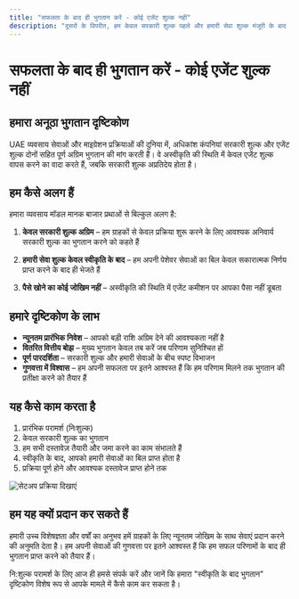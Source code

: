 ```yaml
---
title: "सफलता के बाद ही भुगतान करें - कोई एजेंट शुल्क नहीं"
description: "दूसरों के विपरीत, हम केवल सरकारी शुल्क पहले और हमारी सेवा शुल्क मंजूरी के बाद लेते हैं। कोई जोखिम नहीं, पूर्ण पारदर्शिता और गारंटीड परिणाम।"
---
```


# सफलता के बाद ही भुगतान करें - कोई एजेंट शुल्क नहीं

## हमारा अनूठा भुगतान दृष्टिकोण

UAE व्यवसाय सेवाओं और माइग्रेशन प्रक्रियाओं की दुनिया में, अधिकांश कंपनियां सरकारी शुल्क और एजेंट शुल्क दोनों सहित पूर्ण अग्रिम भुगतान की मांग करती हैं। वे अस्वीकृति की स्थिति में केवल एजेंट शुल्क वापस करने का वादा करते हैं, जबकि सरकारी शुल्क अप्रतिदेय होता है।

## हम कैसे अलग हैं

हमारा व्यवसाय मॉडल मानक बाजार प्रथाओं से बिल्कुल अलग है:

1. **केवल सरकारी शुल्क अग्रिम** – हम ग्राहकों से केवल प्रक्रिया शुरू करने के लिए आवश्यक अनिवार्य सरकारी शुल्क का भुगतान करने को कहते हैं

2. **हमारी सेवा शुल्क केवल स्वीकृति के बाद** – हम अपनी पेशेवर सेवाओं का बिल केवल सकारात्मक निर्णय प्राप्त करने के बाद ही भेजते हैं

3. **पैसे खोने का कोई जोखिम नहीं** – अस्वीकृति की स्थिति में एजेंट कमीशन पर आपका पैसा नहीं डूबता

## हमारे दृष्टिकोण के लाभ

- **न्यूनतम प्रारंभिक निवेश** – आपको बड़ी राशि अग्रिम देने की आवश्यकता नहीं है
- **वितरित वित्तीय बोझ** – मुख्य भुगतान केवल तब करें जब परिणाम सुनिश्चित हों
- **पूर्ण पारदर्शिता** – सरकारी शुल्क और हमारी सेवाओं के बीच स्पष्ट विभाजन
- **गुणवत्ता में विश्वास** – हम अपनी सफलता पर इतने आश्वस्त हैं कि हम परिणाम मिलने तक भुगतान की प्रतीक्षा करने को तैयार हैं

## यह कैसे काम करता है

1. प्रारंभिक परामर्श (निःशुल्क)
2. केवल सरकारी शुल्क का भुगतान
3. हम सभी दस्तावेज़ तैयारी और जमा करने का काम संभालते हैं
4. स्वीकृति के बाद, आपको हमारी सेवाओं का बिल प्राप्त होता है
5. प्रक्रिया पूर्ण होने और आवश्यक दस्तावेज प्राप्त होने तक

![सेटअप प्रक्रिया दिखाएं](/img/post-payment-process.svg)

## हम यह क्यों प्रदान कर सकते हैं

हमारी उच्च विशेषज्ञता और वर्षों का अनुभव हमें ग्राहकों के लिए न्यूनतम जोखिम के साथ सेवाएं प्रदान करने की अनुमति देता है। हम अपनी सेवाओं की गुणवत्ता पर इतने आश्वस्त हैं कि हम सफल परिणामों के बाद ही भुगतान प्राप्त करने को तैयार हैं।

नि:शुल्क परामर्श के लिए आज ही हमसे संपर्क करें और जानें कि हमारा "स्वीकृति के बाद भुगतान" दृष्टिकोण विशेष रूप से आपके मामले में कैसे काम कर सकता है।